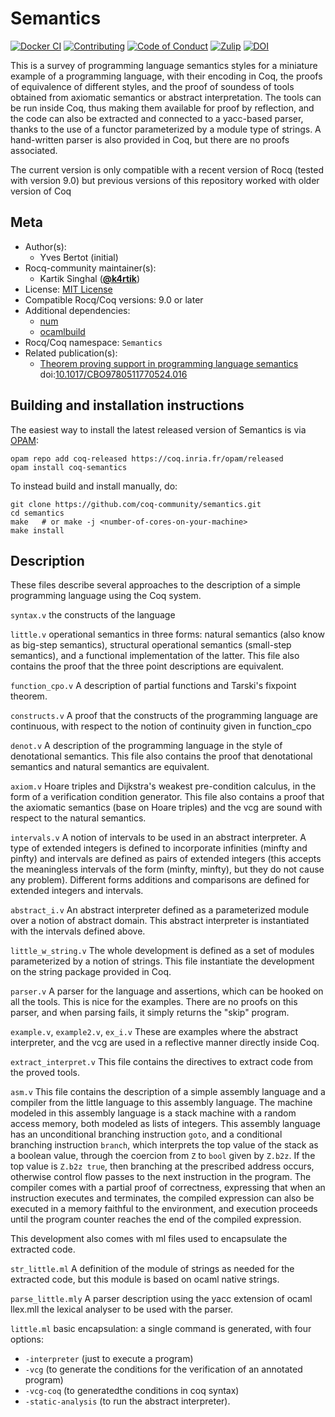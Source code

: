 <!---
This file was generated from `meta.yml`, please do not edit manually.
Follow the instructions on https://github.com/coq-community/templates to regenerate.
--->
# Semantics

[![Docker CI][docker-action-shield]][docker-action-link]
[![Contributing][contributing-shield]][contributing-link]
[![Code of Conduct][conduct-shield]][conduct-link]
[![Zulip][zulip-shield]][zulip-link]
[![DOI][doi-shield]][doi-link]

[docker-action-shield]: https://github.com/coq-community/semantics/actions/workflows/docker-action.yml/badge.svg?branch=master
[docker-action-link]: https://github.com/coq-community/semantics/actions/workflows/docker-action.yml

[contributing-shield]: https://img.shields.io/badge/contributions-welcome-%23f7931e.svg
[contributing-link]: https://github.com/coq-community/manifesto/blob/master/CONTRIBUTING.md

[conduct-shield]: https://img.shields.io/badge/%E2%9D%A4-code%20of%20conduct-%23f15a24.svg
[conduct-link]: https://github.com/coq-community/manifesto/blob/master/CODE_OF_CONDUCT.md

[zulip-shield]: https://img.shields.io/badge/chat-on%20zulip-%23c1272d.svg
[zulip-link]: https://coq.zulipchat.com/#narrow/stream/237663-coq-community-devs.20.26.20users


[doi-shield]: https://zenodo.org/badge/DOI/10.1017/CBO9780511770524.016.svg
[doi-link]: https://doi.org/10.1017/CBO9780511770524.016

This is a survey of programming language semantics styles
for a miniature example of a programming language, with their encoding
in Coq, the proofs of equivalence of different styles, and the proof
of soundess of tools obtained from axiomatic semantics or abstract
interpretation.  The tools can be run inside Coq, thus making them
available for proof by reflection, and the code can also be extracted
and connected to a yacc-based parser, thanks to the use of a functor
parameterized by a module type of strings.  A hand-written parser is
also provided in Coq, but there are no proofs associated.

The current version is only compatible with a recent version of Rocq
(tested with version 9.0) but previous versions of this repository
worked with older version of Coq


## Meta

- Author(s):
  - Yves Bertot (initial)
- Rocq-community maintainer(s):
  - Kartik Singhal ([**@k4rtik**](https://github.com/k4rtik))
- License: [MIT License](LICENSE)
- Compatible Rocq/Coq versions: 9.0 or later
- Additional dependencies:
  - [num](https://opam.ocaml.org/packages/num/)
  - [ocamlbuild](https://github.com/ocaml/ocamlbuild)
- Rocq/Coq namespace: `Semantics`
- Related publication(s):
  - [Theorem proving support in programming language semantics](https://hal.inria.fr/inria-00160309) doi:[10.1017/CBO9780511770524.016](https://doi.org/10.1017/CBO9780511770524.016)

## Building and installation instructions

The easiest way to install the latest released version of Semantics
is via [OPAM](https://opam.ocaml.org/doc/Install.html):

```shell
opam repo add coq-released https://coq.inria.fr/opam/released
opam install coq-semantics
```

To instead build and install manually, do:

``` shell
git clone https://github.com/coq-community/semantics.git
cd semantics
make   # or make -j <number-of-cores-on-your-machine> 
make install
```


## Description
These files describe several approaches to the description of a simple
programming language using the Coq system.

`syntax.v` the constructs of the language

`little.v` operational semantics in three forms: natural semantics (also know
  as big-step semantics), structural operational semantics (small-step
  semantics), and a functional implementation of the latter.  This file
  also contains the proof that the three point descriptions are equivalent.

`function_cpo.v`  A description of partial functions and Tarski's fixpoint theorem.

`constructs.v`  A proof that the constructs of the programming language are
  continuous, with respect to the notion of continuity given in function_cpo

`denot.v` A description of the programming language in the style of denotational
  semantics.  This file also contains the proof that denotational semantics
  and natural semantics are equivalent.

`axiom.v` Hoare triples and Dijkstra's weakest pre-condition calculus, in the form
  of a verification condition generator.  This   file also contains a proof that
  the axiomatic semantics (base on Hoare triples) and the vcg are sound with
  respect to the natural semantics.

`intervals.v` A notion of intervals to be used in an abstract interpreter.
  A type of extended integers is defined to incorporate infinities (minfty
  and pinfty) and intervals are defined as pairs of extended integers
  (this accepts the meaningless intervals of the form (minfty, minfty), but
  they do not cause any problem).  Different forms additions and comparisons
  are defined for extended integers and intervals.

`abstract_i.v`  An abstract interpreter defined as a parameterized module over
  a notion of abstract domain.  This abstract interpreter is instantiated
  with the intervals defined above.

`little_w_string.v`  The whole development is defined as a set of modules
  parameterized by a notion of strings.  This file instantiate the development
  on the string package provided in Coq.

`parser.v` A parser for the language and assertions, which can be hooked on all
  the tools.  This is nice for the examples.  There are no proofs on this
  parser, and when parsing fails, it simply returns the "skip" program.

`example.v`, `example2.v`, `ex_i.v`  These are examples where the abstract interpreter,
  and the vcg are used in a reflective manner directly inside Coq.

`extract_interpret.v`  This file contains the directives to extract code from
  the proved tools.

`asm.v`  This file contains the description of a simple assembly language and
  a compiler from the little language to this assembly language.  The machine
  modeled in this assembly language is a stack machine with a random access
  memory, both modeled as lists of integers.  This assembly
  language has an unconditional branching instruction `goto`, and a conditional
  branching instruction `branch`, which interprets the top value of the stack
  as a boolean value, through the coercion from `Z` to `bool` given by
  `Z.b2z`.  If the top value is `Z.b2z true`, then branching at the prescribed
  address occurs, otherwise control flow passes to the next instruction in the
  program.  The compiler comes with a partial proof of correctness, expressing
  that when an instruction executes and terminates, the compiled expression
  can also be executed in a memory faithful to the environment, and execution
  proceeds until the program counter reaches the end of the compiled expression.

This development also comes with ml files used to encapsulate the extracted
code.

`str_little.ml`  A definition of the module of strings as needed for the
  extracted code, but this module is based on ocaml native strings.

`parse_little.mly` A parser description using the yacc extension of ocaml
llex.mll the lexical analyser to be used with the parser.

`little.ml` basic encapsulation: a single command is generated, with four
  options:
  - `-interpreter` (just to execute a program)
  - `-vcg` (to generate the conditions for the verification of an annotated program)
  - `-vcg-coq` (to generatedthe conditions in coq syntax)
  - `-static-analysis` (to run the abstract interpreter).

